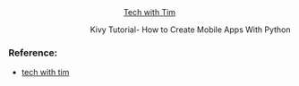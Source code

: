 <div align="center"><a href="https://www.youtube.com/watch?v=bMHK6NDVlCM">Tech with Tim</a></div>

<p align="right">Kivy Tutorial- How to Create Mobile Apps With Python</p>

<h3 align="left">Reference: </h3>
<ul>
<li><a href="https://www.techwithtim.net/">tech with tim</a></li>

</ul>